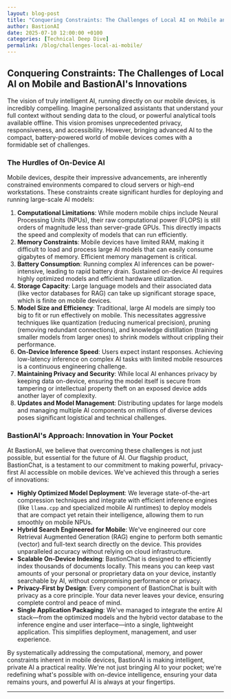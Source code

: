 ```yaml
---
layout: blog-post
title: "Conquering Constraints: The Challenges of Local AI on Mobile and BastionAI's Innovations"
author: BastionAI
date: 2025-07-10 12:00:00 +0100
categories: [Technical Deep Dive]
permalink: /blog/challenges-local-ai-mobile/
---
```


## Conquering Constraints: The Challenges of Local AI on Mobile and BastionAI's Innovations

The vision of truly intelligent AI, running directly on our mobile devices, is incredibly compelling. Imagine personalized assistants that understand your full context without sending data to the cloud, or powerful analytical tools available offline. This vision promises unprecedented privacy, responsiveness, and accessibility. However, bringing advanced AI to the compact, battery-powered world of mobile devices comes with a formidable set of challenges.

### The Hurdles of On-Device AI

Mobile devices, despite their impressive advancements, are inherently constrained environments compared to cloud servers or high-end workstations. These constraints create significant hurdles for deploying and running large-scale AI models:

1.  **Computational Limitations**: While modern mobile chips include Neural Processing Units (NPUs), their raw computational power (FLOPS) is still orders of magnitude less than server-grade GPUs. This directly impacts the speed and complexity of models that can run efficiently.
2.  **Memory Constraints**: Mobile devices have limited RAM, making it difficult to load and process large AI models that can easily consume gigabytes of memory. Efficient memory management is critical.
3.  **Battery Consumption**: Running complex AI inferences can be power-intensive, leading to rapid battery drain. Sustained on-device AI requires highly optimized models and efficient hardware utilization.
4.  **Storage Capacity**: Large language models and their associated data (like vector databases for RAG) can take up significant storage space, which is finite on mobile devices.
5.  **Model Size and Efficiency**: Traditional, large AI models are simply too big to fit or run effectively on mobile. This necessitates aggressive techniques like quantization (reducing numerical precision), pruning (removing redundant connections), and knowledge distillation (training smaller models from larger ones) to shrink models without crippling their performance.
6.  **On-Device Inference Speed**: Users expect instant responses. Achieving low-latency inference on complex AI tasks with limited mobile resources is a continuous engineering challenge.
7.  **Maintaining Privacy and Security**: While local AI enhances privacy by keeping data on-device, ensuring the model itself is secure from tampering or intellectual property theft on an exposed device adds another layer of complexity.
8.  **Updates and Model Management**: Distributing updates for large models and managing multiple AI components on millions of diverse devices poses significant logistical and technical challenges.

### BastionAI's Approach: Innovation in Your Pocket

At BastionAI, we believe that overcoming these challenges is not just possible, but essential for the future of AI. Our flagship product, BastionChat, is a testament to our commitment to making powerful, privacy-first AI accessible on mobile devices. We've achieved this through a series of innovations:

*   **Highly Optimized Model Deployment**: We leverage state-of-the-art compression techniques and integrate with efficient inference engines (like `llama.cpp` and specialized mobile AI runtimes) to deploy models that are compact yet retain their intelligence, allowing them to run smoothly on mobile NPUs.
*   **Hybrid Search Engineered for Mobile**: We've engineered our core Retrieval Augmented Generation (RAG) engine to perform both semantic (vector) and full-text search directly on the device. This provides unparalleled accuracy without relying on cloud infrastructure.
*   **Scalable On-Device Indexing**: BastionChat is designed to efficiently index thousands of documents locally. This means you can keep vast amounts of your personal or proprietary data on your device, instantly searchable by AI, without compromising performance or privacy.
*   **Privacy-First by Design**: Every component of BastionChat is built with privacy as a core principle. Your data never leaves your device, ensuring complete control and peace of mind.
*   **Single Application Packaging**: We've managed to integrate the entire AI stack—from the optimized models and the hybrid vector database to the inference engine and user interface—into a single, lightweight application. This simplifies deployment, management, and user experience.

By systematically addressing the computational, memory, and power constraints inherent in mobile devices, BastionAI is making intelligent, private AI a practical reality. We're not just bringing AI to your pocket; we're redefining what's possible with on-device intelligence, ensuring your data remains yours, and powerful AI is always at your fingertips.

--- 